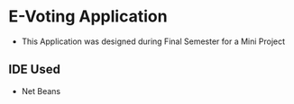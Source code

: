 # E-Voting Application

- This Application was designed during Final Semester for a Mini Project

## IDE Used
- Net Beans
